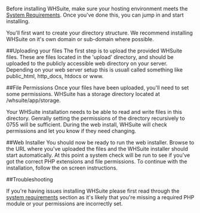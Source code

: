 Before installing WHSuite, make sure your hosting environment meets the [System Requirements](./System_Requirements). Once you've done this, you can jump in and start installing.

You'll first want to create your directory structure. We recommend installing WHSuite on it's own domain or sub-domain where possible.

##Uploading your files
The first step is to upload the provided WHSuite files. These are files located in the 'upload' directory, and should be uploaded to the publicly accessible web directory on your server. Depending on your web server setup this is usuall called something like public_html, http_docs, htdocs or www. 

##File Permissions
Once your files have been uploaded, you'll need to set some permissions. WHSuite has a storage directory located at /whsuite/app/storage.

Your WHSuite installation needs to be able to read and write files in this directory. Genrally setting the permissions of the directory recursively to 0755 will be sufficient. During the web install, WHSuite will check permissions and let you know if they need changing.

##Web Installer
You should now be ready to run the web installer. Browse to the URL where you've uploaded the files and the WHSuite installer should start automatically. At this point a system check will be run to see if you've got the correct PHP extensions and file permissions. To continue with the installation, follow the on screen instructions.


##Troubleshooting

If you're having issues installing WHSuite please first read through the [system requirements](./System_Requirements) section as it's likely that you're missing a required PHP module or your permissions are incorrectly set. 
